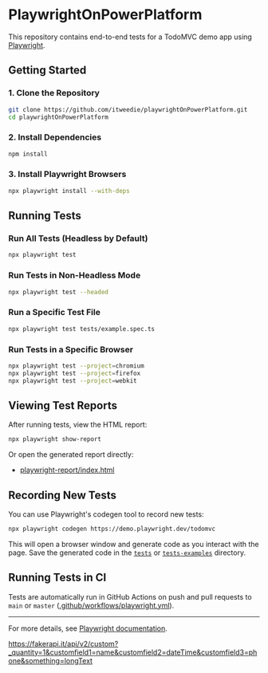 # PlaywrightOnPowerPlatform

This repository contains end-to-end tests for a TodoMVC demo app using [Playwright](https://playwright.dev/).

## Getting Started

### 1. Clone the Repository

```sh
git clone https://github.com/itweedie/playwrightOnPowerPlatform.git
cd playwrightOnPowerPlatform
```

### 2. Install Dependencies

```sh
npm install
```

### 3. Install Playwright Browsers

```sh
npx playwright install --with-deps
```

## Running Tests

### Run All Tests (Headless by Default)

```sh
npx playwright test
```

### Run Tests in Non-Headless Mode

```sh
npx playwright test --headed
```

### Run a Specific Test File

```sh
npx playwright test tests/example.spec.ts
```

### Run Tests in a Specific Browser

```sh
npx playwright test --project=chromium
npx playwright test --project=firefox
npx playwright test --project=webkit
```

## Viewing Test Reports

After running tests, view the HTML report:

```sh
npx playwright show-report
```

Or open the generated report directly:

- [playwright-report/index.html](playwright-report/index.html)

## Recording New Tests

You can use Playwright's codegen tool to record new tests:

```sh
npx playwright codegen https://demo.playwright.dev/todomvc
```

This will open a browser window and generate code as you interact with the page. Save the generated code in the [`tests`](tests/) or [`tests-examples`](tests-examples/) directory.

## Running Tests in CI

Tests are automatically run in GitHub Actions on push and pull requests to `main` or `master` ([.github/workflows/playwright.yml](.github/workflows/playwright.yml)).

---

For more details, see [Playwright documentation](https://playwright.dev/docs/intro).

https://fakerapi.it/api/v2/custom?_quantity=1&customfield1=name&customfield2=dateTime&customfield3=phone&something=longText